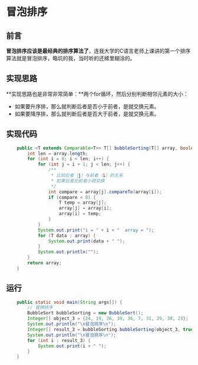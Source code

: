 冒泡排序
==


## 前言

**冒泡排序应该是最经典的排序算法了**，连我大学的C语言老师上课讲的第一个排序算法就是冒泡排序，略坑的我，当时听的还稀里糊涂的。



## 实现思路

**实现思路也是非常非常简单：**两个for循环，然后分别判断相邻元素的大小：

- 如果要升序排，那么就判断后者是否小于前者，是就交换元素。
- 如果要降序排，那么就判断后者是否大于前者，是就交换元素。




## 实现代码

```Java
    public <T extends Comparable<T>> T[] bubbleSorting(T[] array, boolean ascend) {
        int len = array.length;
        for (int i = 0; i < len; i++) {
            for (int j = i + 1; j < len; j++) {
                /**
                 * 比较后者（j）与前者（i）的关系
                 * 如果后者比前者小就交换
                 */
                int compare = array[j].compareTo(array[i]);
                if (compare < 0) {
                    T temp = array[j];
                    array[j] = array[i];
                    array[i] = temp;
                }
            }
            System.out.print("i = " + i + "  array = ");
            for (T data : array) {
                System.out.print(data + " ");
            }
            System.out.println("");
        }
        return array;
    }
```


## 运行

```Java
    public static void main(String args[]) {
        // 冒牌排序
        BubbleSort bubbleSorting = new BubbleSort();
        Integer[] object_3 = {24, 19, 26, 39, 36, 7, 31, 29, 38, 23};
        System.out.println("\n冒泡排序\n");
        Integer[] result_3 = bubbleSorting.bubbleSorting(object_3, true);
        System.out.println("\n冒泡排序\n");
        for (int i : result_3) {
            System.out.print(i + " ");
        }
    }
```

